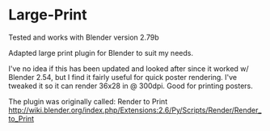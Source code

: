 Large-Print
===========

Tested and works with Blender version 2.79b

Adapted large print plugin for Blender to suit my needs.

I've no idea if this has been updated and looked after since it worked w/ Blender 2.54, but I find it fairly useful for quick poster rendering. I've tweaked it so it can render 36x28 in @ 300dpi. Good for printing posters.

The plugin was originally called: Render to Print http://wiki.blender.org/index.php/Extensions:2.6/Py/Scripts/Render/Render_to_Print
